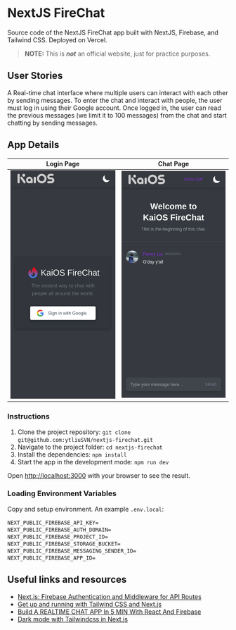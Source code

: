 # NextJS FireChat

Source code of the NextJS FireChat app built with NextJS, Firebase, and Tailwind CSS. Deployed on Vercel.

> **NOTE:** This is ***not*** an official website, just for practice purposes.

## User Stories

A Real-time chat interface where multiple users can interact with each other by sending messages.
To enter the chat and interact with people, the user must log in using their Google account.
Once logged in, the user can read the previous messages (we limit it to 100 messages) from the chat and start chatting by sending messages.
## App Details


| Login Page | Chat Page  |
| :---:   | :-: |
| ![Login Page](./public/assets/d_login.png) | ![Chat Page](./public/assets/d_room.png) |


### Instructions

1. Clone the project repository: `git clone git@github.com:ytliuSVN/nextjs-firechat.git`
2. Navigate to the project folder: `cd nextjs-firechat`
3. Install the dependencies: `npm install`
4. Start the app in the development mode: `npm run dev`

Open [http://localhost:3000](http://localhost:3000) with your browser to see the result.


### Loading Environment Variables

Copy and setup environment. An example `.env.local`:

```
NEXT_PUBLIC_FIREBASE_API_KEY=
NEXT_PUBLIC_FIREBASE_AUTH_DOMAIN=
NEXT_PUBLIC_FIREBASE_PROJECT_ID=
NEXT_PUBLIC_FIREBASE_STORAGE_BUCKET=
NEXT_PUBLIC_FIREBASE_MESSAGING_SENDER_ID=
NEXT_PUBLIC_FIREBASE_APP_ID=
```

## Useful links and resources

- [Next.js: Firebase Authentication and Middleware for API Routes](https://dev.to/dingran/next-js-firebase-authentication-and-middleware-for-api-routes-29m1)
- [Get up and running with Tailwind CSS and Next.js](https://dev.to/notrab/get-up-and-running-with-tailwind-css-and-next-js-3a73)
- [Build A REALTIME CHAT APP In 5 MIN With React And Firebase](https://alterclass.io/blog/build-a-realtime-chat-app-in-5-min-with-react-and-firebase)
- [Dark mode with Tailwindcss in Next.js](https://dev.to/enochndika/dark-mode-with-tailwindcss-in-next-js-2if5)
